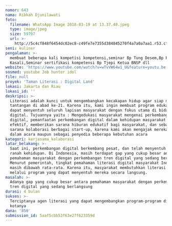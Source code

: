 ```yaml
---
nomor: 643
nama: Ribkah Djunilawati
foto:
  filename: WhatsApp Image 2018-03-19 at 13.37.40.jpeg
  type: image/jpeg
  size: 59707
  url: >-
    http://5c4cf848f6454dc02ec8-c49fe7e7355d384845270f4a7a0a7aa1.r53.cf2.rackcdn.com/e8f1bfc6-8f23-45f3-bfee-8762fb943c09/WhatsApp%20Image%202018-03-19%20at%2013.37.40.jpeg
seni: kuliner
pengalaman: >-
  membuat beberapa kali kompetisi kompetensi,seminar Bp Tung Desem,Bp Rhenal
  Kasali,Seminar sertifikasi kompetensi Bp Tjepi Ketua BNSP dll
website: 'https://www.youtube.com/watch?v=wTvVW64w1_U&feature=youtu.be'
sosmed: youtube Job hunter idol
file: null
proyek: 'Taman Literasi : Digital Land'
lokasi: Jakarta dan Riau
lokasi_id: ''
deskripsi: >-
  Literasi adalah kunci untuk mengembangkan kecakapan hidup agar siap menghadapi
  tantangan di abad ke-21. Karena itu, kami ingin membuat program edukasi yang
  dapat menyentuh seluruh lapisan masyarakat dengan fokus utama di bidang
  digital. Tujuannya yaitu : Mengedukasi masyarakat mengenai perkembangan
  digital, pemanfaatan perkembangan digital dalam kehidupan masyarakat secara
  efektif, memberikan sarana hiburan edukatif bagi masyarakat, dan sebagai
  sarana kolaborasi berbagai start-up, karena kami akan mengajak mereka terlibat
  dalam acara maupun sebagai penyedia beberapa kebutuhan acara
kategori: kerjasama_kolaborasi
latar_belakang: >-
  Saat ini, perkembangan digital berkembang pesat, dan telah menyentuh berbagai
  ranah kehidupan. Di Indonesia, masih terdapat gap yang cukup besar antara
  pemahaman masyarakat dengan perkembangan tren digital yang sedang berlangsung.
  Menurut pemerintah, tingkat pemahaman literasi digital masyarakat Indonesia
  masih dibawah rata-rata. Karena itu, masyarakat membutuhkan literasi digital
  melalui program yang dapat menyentuh mereka secara langsung.
masalah: >-
  Adanya gap yang cukup besar antara pemahaman masyarakat dengan perkembangan
  tren digital yang sedang berlangsung
durasi: 4 bulan
sukses: >-
  Terciptanya agen literasi yang dapat mengembangkan program-program digital di
  kotanya
dana: '850'
submission_id: 5aaf5cbb53f63e27f623359d
---
```

